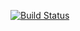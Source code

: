 [![Build Status](https://travis-ci.org/joaopaulo1023/javaSpringBoot.svg?branch=master)](https://travis-ci.org/joaopaulo1023/javaSpringBoot)
